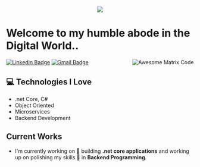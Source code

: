 <h1 align="center">
  <a href="https://git.io/typing-svg">
    <img src="https://readme-typing-svg.herokuapp.com/?lines=Hello,+There!+👋;This+is+Funda....;Nice+to+meet+you!&center=true&size=30">
  </a>
</h1>

<h1>Welcome to my humble abode in the Digital World..</h1> 

<img src = 'https://github.com/MarikIshtar007/MarikIshtar007/blob/master/images/matrix.gif' alt = 'Awesome Matrix Code' align='right'/>

[![Linkedin Badge](https://img.shields.io/badge/-fundagunaydin-blue?style=flat-square&logo=Linkedin&logoColor=white&link=https://www.linkedin.com/in/funda-gunaydin-a07512197/)](https://www.linkedin.com/in/funda-gunaydin-a07512197/) [![Gmail Badge](https://img.shields.io/badge/-fundagunaydin35@hotmail.com-c14438?style=flat-square&logo=Gmail&logoColor=white&link=mailto:fundagunaydin35@hotmail.com)](mailto:fundagunaydin35@hotmail.com)


## :computer: Technologies I Love
* .net Core, C#
* Object Oriented
* Microservices
* Backend Development
 
## Current Works 
 * I'm currently working on 🔭 building **.net core applications** and working up on polishing my skills 🌱 in **Backend Programming**.
